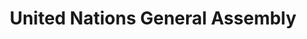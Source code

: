 ---
title: "United Nations General Assembly"
event_name: "UNGA"
upcoming_dates: "2025-09-22--2025-09-26"
upcoming_location: "New York, USA"
url: https://the-water-foundation.com
splash_page_path: /events/unga
twf_zinger: "The Water Foundation is a think tank and capital catalyst, assuring full-stack financial innovations are tackling the urgent challenge of our time."
invite_message: "Meet us at UNGA, where we can discuss creating Water Reslience for 1Billion people by 2035."
share_image: /share-banners/bannerImage--The-Water-Foundation-at-UNGA.webp
contact_email: "dive.deep@the-water-foundation.com"
contact_phone: "+49 177 4543720"
event_website: "https://www.un.org/en/ga/info/meetings/73schedule.shtml"
---